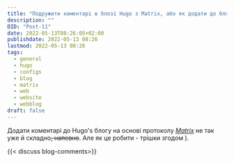 ```yaml
---
title: "Подружити коментарі в блозі Hugo з Matrix, або як додати до блогу коментарі"
description: ""
DID: "Post-11"
date: 2022-05-13T08:26:05+02:00
publishdate: 2022-05-13 08:26
lastmod: 2022-05-13 08:26
tags:
  - general
  - hugo
  - configs
  - blog
  - matrix
  - web
  - website
  - webblog
draft: false
---
```


Додати коментарі до Hugo's блогу на основі протоколу [_Matrix_](https://matrix.org/) не так уже й складно<s>, напевно</s>. Але як це робити - трішки згодом ).

{{< discuss blog-comments>}}
